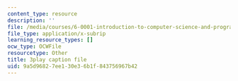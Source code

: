 ```yaml
---
content_type: resource
description: ''
file: /media/courses/6-0001-introduction-to-computer-science-and-programming-in-python-fall-2016/9a5d96827ee130e36b1f843756967b42_w4uxYDPsjbw.srt
file_type: application/x-subrip
learning_resource_types: []
ocw_type: OCWFile
resourcetype: Other
title: 3play caption file
uid: 9a5d9682-7ee1-30e3-6b1f-843756967b42
---
```

